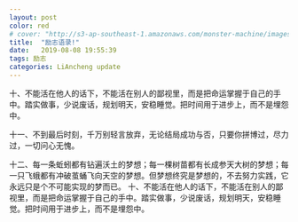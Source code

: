 ```yaml
---
layout: post
color: red
# cover: "http://s3-ap-southeast-1.amazonaws.com/monster-machine/images/horssghonr-1436272011-Midas.jpg"
title:  "励志语录!"
date:   2019-08-08 19:55:39
tags: 励志
categories: LiAncheng update
---
```

十、不能活在他人的话下，不能活在别人的鄙视里，而是把命运掌握于自己的手中。踏实做事，少说废话，规划明天，安稳睡觉。把时间用于进步上，而不是埋怨中。

十一、不到最后时刻，千万别轻言放弃，无论结局成功与否，只要你拼博过，尽力过，一切问心无愧。

十二、每一条蚯蚓都有钻遍沃土的梦想；每一棵树苗都有长成参天大树的梦想；每一只飞蛾都有冲破茧蛹飞向天空的梦想。但梦想终究是梦想的，不去努力实践，它永远只是个不可能实现的梦而已。
十、不能活在他人的话下，不能活在别人的鄙视里，而是把命运掌握于自己的手中。踏实做事，少说废话，规划明天，安稳睡觉。把时间用于进步上，而不是埋怨中。

